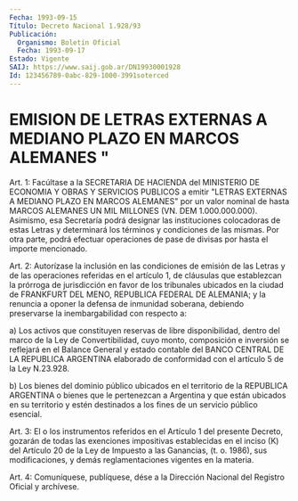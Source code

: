 ```yaml
---
Fecha: 1993-09-15
Título: Decreto Nacional 1.928/93
Publicación:
  Organismo: Boletín Oficial
  Fecha: 1993-09-17
Estado: Vigente
SAIJ: https://www.saij.gob.ar/DN19930001928
Id: 123456789-0abc-829-1000-3991soterced
---
```

# EMISION DE LETRAS EXTERNAS A MEDIANO PLAZO EN MARCOS ALEMANES "

<a id="1"></a>
Art. 1: Facúltase a la SECRETARIA DE HACIENDA del MINISTERIO DE ECONOMIA  Y  OBRAS Y SERVICIOS PUBLICOS a emitir "LETRAS EXTERNAS A MEDIANO PLAZO  EN  MARCOS  ALEMANES"  por un valor nominal de hasta MARCOS ALEMANES UN MIL MILLONES (VN. DEM  1.000.000.000). Asimismo, esa  Secretaría  podrá  designar las instituciones  colocadoras  de estas  Letras y determinará  los  términos  y  condiciones  de  las mismas.  Por  otra  parte,  podrá  efectuar  operaciones de pase de divisas por hasta el importe mencionado.

<a id="2"></a>
Art.  2: Autorízase la inclusión en las condiciones de emisión de las Letras  y  de las operaciones referidas en el artículo 1, de cláusulas que establezcan  la  prórroga de jurisdicción en favor de los  tribunales  ubicados  en  la ciudad  de  FRANKFURT  DEL  MENO, REPUBLICA FEDERAL DE ALEMANIA; y  la  renuncia  a oponer la defensa de  inmunidad  soberana,  debiendo  preservarse la inembargabilidad con respecto a:

a) Los activos que constituyen reservas  de  libre disponibilidad, dentro  del  marco  de  la  Ley  de  Convertibilidad,  cuyo  monto, composición  e  inversión  se reflejará en  el  Balance  General  y estado  contable  del  BANCO  CENTRAL  DE  LA  REPUBLICA  ARGENTINA elaborado de conformidad con el  artículo 5 de la Ley N.23.928.

b) Los bienes del dominio público  ubicados en el territorio de la REPUBLICA ARGENTINA o bienes que le pertenezcan  a  Argentina y que están ubicados en su territorio y estén destinados a  los  fines de un servicio público esencial.

<a id="3"></a>
Art.  3:  El o los instrumentos referidos en el Artículo 1 del presente Decreto,  gozarán  de  todas  las  exenciones  impositivas establecidas  en  el  inciso  (K)  del  Artículo  20  de  la Ley de Impuesto  a  las  Ganancias,  (t.  o. 1986), sus modificaciones,  y demás reglamentaciones vigentes en la materia.

<a id="4"></a>
Art.  4: Comuníquese, publíquese, dése a la Dirección Nacional del Registro Oficial y archívese.